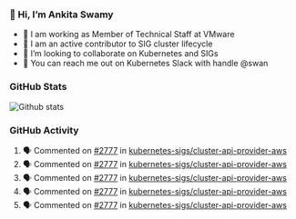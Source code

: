### 👋 Hi, I’m Ankita Swamy 

- 💼 I am working as Member of Technical Staff at VMware
- 👀 I am an active contributor to SIG cluster lifecycle 
- 💞️ I’m looking to collaborate on Kubernetes and SIGs
- 💬 You can reach me out on Kubernetes Slack with handle @swan

### GitHub Stats
![Github stats](https://github-readme-stats.vercel.app/api?username=Ankitasw&count_private=true&show_icons=true&theme=tokyonight)

### GitHub Activity 
<!--START_SECTION:activity-->
1. 🗣 Commented on [#2777](https://github.com/kubernetes-sigs/cluster-api-provider-aws/issues/2777) in [kubernetes-sigs/cluster-api-provider-aws](https://github.com/kubernetes-sigs/cluster-api-provider-aws)
2. 🗣 Commented on [#2777](https://github.com/kubernetes-sigs/cluster-api-provider-aws/issues/2777) in [kubernetes-sigs/cluster-api-provider-aws](https://github.com/kubernetes-sigs/cluster-api-provider-aws)
3. 🗣 Commented on [#2777](https://github.com/kubernetes-sigs/cluster-api-provider-aws/issues/2777) in [kubernetes-sigs/cluster-api-provider-aws](https://github.com/kubernetes-sigs/cluster-api-provider-aws)
4. 🗣 Commented on [#2777](https://github.com/kubernetes-sigs/cluster-api-provider-aws/issues/2777) in [kubernetes-sigs/cluster-api-provider-aws](https://github.com/kubernetes-sigs/cluster-api-provider-aws)
5. 🗣 Commented on [#2777](https://github.com/kubernetes-sigs/cluster-api-provider-aws/issues/2777) in [kubernetes-sigs/cluster-api-provider-aws](https://github.com/kubernetes-sigs/cluster-api-provider-aws)
<!--END_SECTION:activity-->
